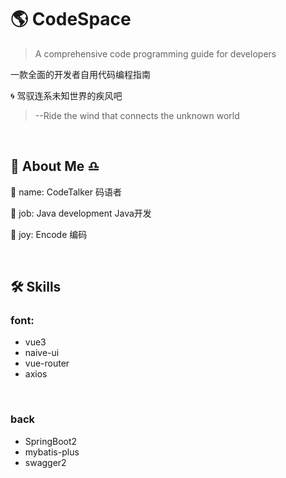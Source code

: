 
# :earth_americas: CodeSpace

> A comprehensive code programming guide for developers 

一款全面的开发者自用代码编程指南

:cyclone: 驾驭连系未知世界的疾风吧 
> --Ride the wind that connects the unknown world

<br />

## 🚀 About Me :libra:
:bow: name: CodeTalker 码语者

:briefcase: job: Java development Java开发

:thought_balloon: joy: Encode 编码

<br />

## 🛠 Skills
### font:
* vue3
* naive-ui
* vue-router
* axios

<br />

### back
* SpringBoot2
* mybatis-plus
* swagger2
